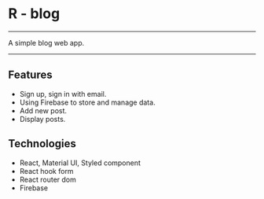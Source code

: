 # R - blog
---
A simple blog web app.

---

## Features

- Sign up, sign in with email.
- Using Firebase to store and manage data.
- Add new post.
- Display posts.

## Technologies

- React, Material UI, Styled component
- React hook form
- React router dom
- Firebase